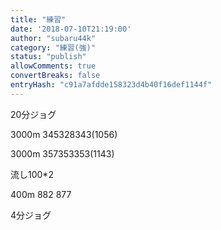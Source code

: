 ```yaml
---
title: "練習"
date: '2018-07-10T21:19:00'
author: "subaru44k"
category: "練習(強)"
status: "publish"
allowComments: true
convertBreaks: false
entryHash: "c91a7afdde158323d4b40f16def1144f"
---
```

20分ジョグ

3000m
345328343(1056)

3000m
357353353(1143)

流し100*2

400m
882
877

4分ジョグ
